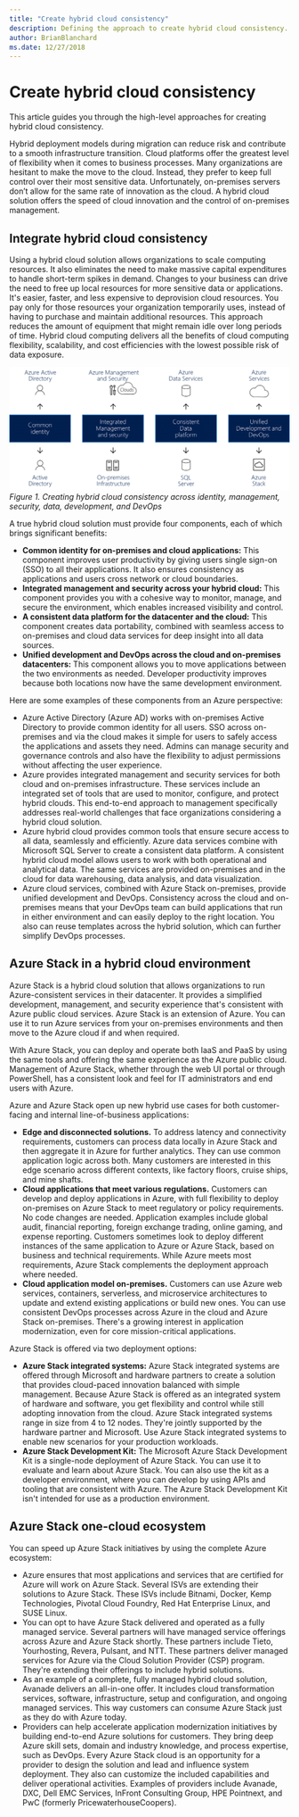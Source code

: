 ```yaml
---
title: "Create hybrid cloud consistency"
description: Defining the approach to create hybrid cloud consistency.
author: BrianBlanchard
ms.date: 12/27/2018
---
```

# Create hybrid cloud consistency

This article guides you through the high-level approaches for creating hybrid cloud consistency.

Hybrid deployment models during migration can reduce risk and contribute to a smooth infrastructure transition. Cloud platforms offer the greatest level of flexibility when it comes to business processes. Many organizations are hesitant to make the move to the cloud. Instead, they prefer to keep full control over their most sensitive data. Unfortunately, on-premises servers don’t allow for the same rate of innovation as the cloud. A hybrid cloud solution offers the speed of cloud innovation and the control of on-premises management.

## Integrate hybrid cloud consistency

Using a hybrid cloud solution allows organizations to scale computing resources. It also eliminates the need to make massive capital expenditures to handle short-term spikes in demand. Changes to your business can drive the need to free up local resources for more sensitive data or applications. It's easier, faster, and less expensive to deprovision cloud resources. You pay only for those resources your organization temporarily uses, instead of having to purchase and maintain additional resources. This approach reduces the amount of equipment that might remain idle over long periods of time. Hybrid cloud computing delivers all the benefits of cloud computing flexibility, scalability, and cost efficiencies with the lowest possible risk of data exposure.

![Creating hybrid cloud consistency across identity, management, security, data, development, and DevOps](../../_images/hybrid-consistency.png)
*Figure 1. Creating hybrid cloud consistency across identity, management, security, data, development, and DevOps*

A true hybrid cloud solution must provide four components, each of which brings significant benefits:

- **Common identity for on-premises and cloud applications:** This component improves user productivity by giving users single sign-on (SSO) to all their applications. It also ensures consistency as applications and users cross network or cloud boundaries.
- **Integrated management and security across your hybrid cloud:** This component provides you with a cohesive way to monitor, manage, and secure the environment, which enables increased visibility and control.
- **A consistent data platform for the datacenter and the cloud:** This component creates data portability, combined with seamless access to on-premises and cloud data services for deep insight into all data sources.
- **Unified development and DevOps across the cloud and on-premises datacenters:** This component allows you to move applications between the two environments as needed. Developer productivity improves because both locations now have the same development environment.

Here are some examples of these components from an Azure perspective:

- Azure Active Directory (Azure AD) works with on-premises Active Directory to provide common identity for all users. SSO across on-premises and via the cloud makes it simple for users to safely access the applications and assets they need. Admins can manage security and governance controls and also have the flexibility to adjust permissions without affecting the user experience.
- Azure provides integrated management and security services for both cloud and on-premises infrastructure. These services include an integrated set of tools that are used to monitor, configure, and protect hybrid clouds. This end-to-end approach to management specifically addresses real-world challenges that face organizations considering a hybrid cloud solution.
- Azure hybrid cloud provides common tools that ensure secure access to all data, seamlessly and efficiently. Azure data services combine with Microsoft SQL Server to create a consistent data platform. A consistent hybrid cloud model allows users to work with both operational and analytical data. The same services are provided on-premises and in the cloud for data warehousing, data analysis, and data visualization.
- Azure cloud services, combined with Azure Stack on-premises, provide unified development and DevOps. Consistency across the cloud and on-premises means that your DevOps team can build applications that run in either environment and can easily deploy to the right location. You also can reuse templates across the hybrid solution, which can further simplify DevOps processes.

## Azure Stack in a hybrid cloud environment

Azure Stack is a hybrid cloud solution that allows organizations to run Azure-consistent services in their datacenter. It provides a simplified development, management, and security experience that's consistent with Azure public cloud services. Azure Stack is an extension of Azure. You can use it to run Azure services from your on-premises environments and then move to the Azure cloud if and when required.

With Azure Stack, you can deploy and operate both IaaS and PaaS by using the same tools and offering the same experience as the Azure public cloud. Management of Azure Stack, whether through the web UI portal or through PowerShell, has a consistent look and feel for IT administrators and end users with Azure.

Azure and Azure Stack open up new hybrid use cases for both customer-facing and internal line-of-business applications:

- **Edge and disconnected solutions.** To address latency and connectivity requirements, customers can process data locally in Azure Stack and then aggregate it in Azure for further analytics. They can use common application logic across both. Many customers are interested in this edge scenario across different contexts, like factory floors, cruise ships, and mine shafts.
- **Cloud applications that meet various regulations.** Customers can develop and deploy applications in Azure, with full flexibility to deploy on-premises on Azure Stack to meet regulatory or policy requirements. No code changes are needed. Application examples include global audit, financial reporting, foreign exchange trading, online gaming, and expense reporting. Customers sometimes look to deploy different instances of the same application to Azure or Azure Stack, based on business and technical requirements. While Azure meets most requirements, Azure Stack complements the deployment approach where needed.
- **Cloud application model on-premises.** Customers can use Azure web services, containers, serverless, and microservice architectures to update and extend existing applications or build new ones. You can use consistent DevOps processes across Azure in the cloud and Azure Stack on-premises. There's a growing interest in application modernization, even for core mission-critical applications.

Azure Stack is offered via two deployment options:

- **Azure Stack integrated systems:** Azure Stack integrated systems are offered through Microsoft and hardware partners to create a solution that provides cloud-paced innovation balanced with simple management. Because Azure Stack is offered as an integrated system of hardware and software, you get flexibility and control while still adopting innovation from the cloud. Azure Stack integrated systems range in size from 4 to 12 nodes. They're jointly supported by the hardware partner and Microsoft. Use Azure Stack integrated systems to enable new scenarios for your production workloads.
- **Azure Stack Development Kit:** The Microsoft Azure Stack Development Kit is a single-node deployment of Azure Stack. You can use it to evaluate and learn about Azure Stack. You can also use the kit as a developer environment, where you can develop by using APIs and tooling that are consistent with Azure. The Azure Stack Development Kit isn't intended for use as a production environment.

## Azure Stack one-cloud ecosystem

You can speed up Azure Stack initiatives by using the complete Azure ecosystem:

- Azure ensures that most applications and services that are certified for Azure will work on Azure Stack. Several ISVs are extending their solutions to Azure Stack. These ISVs include Bitnami, Docker, Kemp Technologies, Pivotal Cloud Foundry, Red Hat Enterprise Linux, and SUSE Linux.
- You can opt to have Azure Stack delivered and operated as a fully managed service. Several partners will have managed service offerings across Azure and Azure Stack shortly. These partners include Tieto, Yourhosting, Revera, Pulsant, and NTT. These partners deliver managed services for Azure via the Cloud Solution Provider (CSP) program. They're extending their offerings to include hybrid solutions.
- As an example of a complete, fully managed hybrid cloud solution, Avanade delivers an all-in-one offer. It includes cloud transformation services, software, infrastructure, setup and configuration, and ongoing managed services. This way customers can consume Azure Stack just as they do with Azure today.
- Providers can help accelerate application modernization initiatives by building end-to-end Azure solutions for customers. They bring deep Azure skill sets, domain and industry knowledge, and process expertise, such as DevOps. Every Azure Stack cloud is an opportunity for a provider to design the solution and lead and influence system deployment. They also can customize the included capabilities and deliver operational activities. Examples of providers include Avanade, DXC, Dell EMC Services, InFront Consulting Group, HPE Pointnext, and PwC (formerly PricewaterhouseCoopers).
